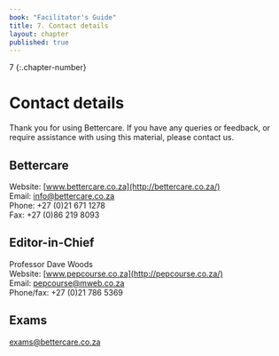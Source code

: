 ```yaml
---
book: "Facilitator's Guide"
title: 7. Contact details
layout: chapter
published: true
---
```


7
{:.chapter-number}

# Contact details

Thank you for using Bettercare. If you have any queries or feedback, or require assistance with using this material, please contact us.

## Bettercare

Website: [www.bettercare.co.za](http://bettercare.co.za/)  
Email: <info@bettercare.co.za>  
Phone: +27 (0)21 671 1278  
Fax: +27 (0)86 219 8093  

## Editor-in-Chief

Professor Dave Woods  
Website: [www.pepcourse.co.za](http://pepcourse.co.za/)   
Email: <pepcourse@mweb.co.za>   
Phone/fax: +27 (0)21 786 5369    

## Exams

<exams@bettercare.co.za>